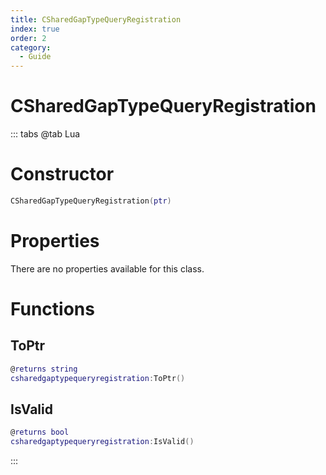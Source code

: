 ```yaml
---
title: CSharedGapTypeQueryRegistration
index: true
order: 2
category:
  - Guide
---
```


# CSharedGapTypeQueryRegistration

::: tabs
@tab Lua
# Constructor
```lua
CSharedGapTypeQueryRegistration(ptr)
```
# Properties
There are no properties available for this class.
# Functions
## ToPtr
```lua
@returns string
csharedgaptypequeryregistration:ToPtr()
```
## IsValid
```lua
@returns bool
csharedgaptypequeryregistration:IsValid()
```

:::